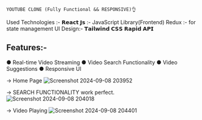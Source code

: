     YOUTUBE CLONE (Fully Functional && RESPONSIVE)👌

Used Technologies :- 
𝗥𝗲𝗮𝗰𝘁 𝗝𝘀 :- JavaScript Library(Frontend)
Redux :- for state management
UI Design:- 𝗧𝗮𝗶𝗹𝘄𝗶𝗻𝗱 𝗖𝗦𝗦
𝗥𝗮𝗽𝗶𝗱 𝗔𝗣𝗜 


Features:-
-------------------
● Real-time Video Streaming 
● Video Search Functionality 
● Video Suggestions 
● Responsive UI




-> Home Page
![Screenshot 2024-09-08 203952](https://github.com/user-attachments/assets/ebab4dbd-0bd0-4ce3-9170-4abef5b7c63e)

-> SEARCH FUNCTIONALITY work perfect.
![Screenshot 2024-09-08 204018](https://github.com/user-attachments/assets/72655c9e-71ff-4e6d-800d-b5aeb89344af)

-> Video Playing
![Screenshot 2024-09-08 204401](https://github.com/user-attachments/assets/cbc6031a-b9ab-49ef-a8b0-1c40d8a70f5b)



